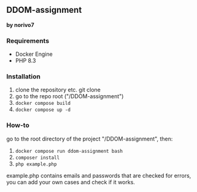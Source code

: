 ## **DDOM-assignment**
**by norivo7**

### Requirements
- Docker Engine
- PHP 8.3

### Installation
1. clone the repository etc. git clone
2. go to the repo root ("/DDOM-assignment")
3. ``docker compose build``
4. ``docker compose up -d``

### How-to
go to the root directory of the project "/DDOM-assignment", then:
1. ``docker compose run ddom-assignment bash``
2. ``composer install``
3. ``php example.php``

example.php contains emails and passwords that are checked for errors,
you can add your own cases and check if it works.
